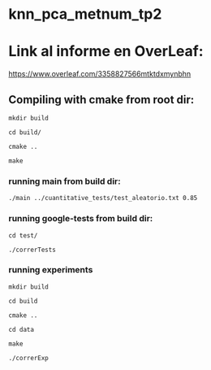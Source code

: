 # knn_pca_metnum_tp2

# Link al informe en OverLeaf:
https://www.overleaf.com/3358827566mtktdxmynbhn

## Compiling with cmake from root dir:

`mkdir build`

`cd build/`

`cmake ..`

`make`

### running main from build dir:

`./main ../cuantitative_tests/test_aleatorio.txt 0.85`

### running google-tests from build dir:

`cd test/`

`./correrTests`


### running experiments

`mkdir build`

`cd build`

`cmake ..`

`cd data`

`make`

`./correrExp`




